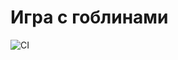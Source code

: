 # Игра с гоблинами

![CI](https://github.com/punchalaken/Events/actions/workflows/web.yml/badge.svg)
